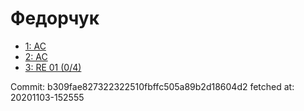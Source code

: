 # Федорчук
- [1: AC](1.md)
- [2: AC](2.md)
- [3: RE 01 (0/4)](3.md)

Commit: b309fae827322322510fbffc505a89b2d18604d2
 fetched at: 20201103-152555

